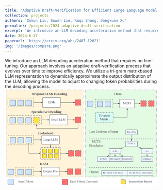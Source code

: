```yaml
---
title: "Adaptive Draft-Verification for Efficient Large Language Model Decoding"
collection: projects
authors: 'Xukun Liu, Bowen Lie, Ruqi Zhang, Dongkuan Xu'
permalink: /projects/2024-adaptive-draft-verification
excerpt: 'We introduce an LLM decoding acceleration method that requires no fine-tuning. Our approach involves an adaptive draft-verification process that evolves over time to improve efficiency. We utilize a tri-gram matrixbased LLM representation to dynamically approximate the output distribution of the LLM, allowing the model to adjust to changing token probabilities during the decoding process.'
date: 2024-6-27
paperurl: 'https://arxiv.org/abs/2407.12021'
img: '/images/compare.png'
---
```

We introduce an LLM decoding acceleration method that requires no fine-tuning. Our approach involves an adaptive draft-verification process that evolves over time to improve efficiency. We utilize a tri-gram matrixbased LLM representation to dynamically approximate the output distribution of the LLM, allowing the model to adjust to changing token probabilities during the decoding process.
![ADED](/images/compare.png)